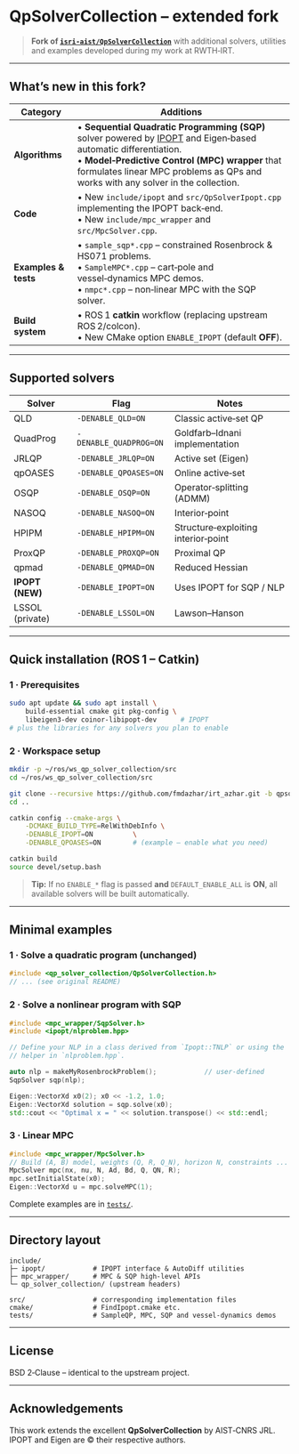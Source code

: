 # QpSolverCollection – extended fork

> **Fork of [`isri-aist/QpSolverCollection`](https://github.com/isri-aist/QpSolverCollection/tree/ros1)** with additional solvers, utilities and examples developed during my work at RWTH‑IRT.

---

## What’s new in this fork?

| Category             | Additions                                                                                                                                                                                                                                                                                   |
| -------------------- | ------------------------------------------------------------------------------------------------------------------------------------------------------------------------------------------------------------------------------------------------------------------------------------------- |
| **Algorithms**       | • **Sequential Quadratic Programming (SQP)** solver powered by [IPOPT](https://github.com/coin-or/Ipopt) and Eigen‐based automatic differentiation.<br>• **Model‑Predictive Control (MPC) wrapper** that formulates linear MPC problems as QPs and works with any solver in the collection. |
| **Code**             | • New `include/ipopt` and `src/QpSolverIpopt.cpp` implementing the IPOPT back‑end.<br>• New `include/mpc_wrapper` and `src/MpcSolver.cpp`.                                                                                                                                                  |
| **Examples & tests** | • `sample_sqp*.cpp` – constrained Rosenbrock & HS071 problems.<br>• `SampleMPC*.cpp` – cart‑pole and vessel‑dynamics MPC demos.<br>• `nmpc*.cpp` – non‑linear MPC with the SQP solver.                                                                                                      |
| **Build system**     | • ROS 1 **catkin** workflow (replacing upstream ROS 2/colcon).<br>• New CMake option `ENABLE_IPOPT` (default **OFF**).                                                                                                                                                                      |

---

## Supported solvers

| Solver          | Flag                   | Notes                               |
| --------------- | ---------------------- | ----------------------------------- |
| QLD             | `-DENABLE_QLD=ON`      | Classic active‑set QP               |
| QuadProg        | `-DENABLE_QUADPROG=ON` | Goldfarb–Idnani implementation      |
| JRLQP           | `-DENABLE_JRLQP=ON`    | Active set (Eigen)                  |
| qpOASES         | `-DENABLE_QPOASES=ON`  | Online active‑set                   |
| OSQP            | `-DENABLE_OSQP=ON`     | Operator‑splitting (ADMM)           |
| NASOQ           | `-DENABLE_NASOQ=ON`    | Interior‑point                      |
| HPIPM           | `-DENABLE_HPIPM=ON`    | Structure‑exploiting interior‑point |
| ProxQP          | `-DENABLE_PROXQP=ON`   | Proximal QP                         |
| qpmad           | `-DENABLE_QPMAD=ON`    | Reduced Hessian                     |
| **IPOPT (NEW)** | `-DENABLE_IPOPT=ON`    | Uses IPOPT for SQP / NLP            |
| LSSOL (private) | `-DENABLE_LSSOL=ON`    | Lawson–Hanson                       |

---

## Quick installation (ROS 1 – Catkin)

### 1 · Prerequisites

```bash
sudo apt update && sudo apt install \
    build-essential cmake git pkg-config \
    libeigen3-dev coinor-libipopt-dev      # IPOPT
# plus the libraries for any solvers you plan to enable
```

### 2 · Workspace setup

```bash
mkdir -p ~/ros/ws_qp_solver_collection/src
cd ~/ros/ws_qp_solver_collection/src

git clone --recursive https://github.com/fmdazhar/irt_azhar.git -b qpsolvercollection
cd ..

catkin config --cmake-args \
    -DCMAKE_BUILD_TYPE=RelWithDebInfo \
    -DENABLE_IPOPT=ON          \
    -DENABLE_QPOASES=ON        # (example – enable what you need)

catkin build
source devel/setup.bash
```

> **Tip:** If no `ENABLE_*` flag is passed **and** `DEFAULT_ENABLE_ALL` is **ON**, all available solvers will be built automatically.

---

## Minimal examples

### 1 · Solve a quadratic program (unchanged)

```cpp
#include <qp_solver_collection/QpSolverCollection.h>
// ... (see original README)
```

### 2 · Solve a nonlinear program with SQP

```cpp
#include <mpc_wrapper/SqpSolver.h>
#include <ipopt/nlproblem.hpp>

// Define your NLP in a class derived from `Ipopt::TNLP` or using the
// helper in `nlproblem.hpp`.

auto nlp = makeMyRosenbrockProblem();            // user‑defined
SqpSolver sqp(nlp);

Eigen::VectorXd x0(2); x0 << -1.2, 1.0;
Eigen::VectorXd solution = sqp.solve(x0);
std::cout << "Optimal x = " << solution.transpose() << std::endl;
```

### 3 · Linear MPC

```cpp
#include <mpc_wrapper/MpcSolver.h>
// Build (A, B) model, weights (Q, R, Q_N), horizon N, constraints ...
MpcSolver mpc(nx, nu, N, Ad, Bd, Q, QN, R);
mpc.setInitialState(x0);
Eigen::VectorXd u = mpc.solveMPC(1);
```

Complete examples are in [`tests/`](tests/).

---

## Directory layout

```
include/
├─ ipopt/            # IPOPT interface & AutoDiff utilities
├─ mpc_wrapper/      # MPC & SQP high‑level APIs
└─ qp_solver_collection/ (upstream headers)

src/                 # corresponding implementation files
cmake/               # FindIpopt.cmake etc.
tests/               # SampleQP, MPC, SQP and vessel‑dynamics demos
```

---

## License

BSD 2‑Clause – identical to the upstream project.

---

## Acknowledgements

This work extends the excellent **QpSolverCollection** by AIST‑CNRS JRL. IPOPT and Eigen are © their respective authors.
